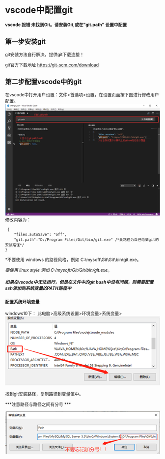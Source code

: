 vscode中配置git
===

**vscode 报错 未找到Git。请安装Git,或在"git.path" 设置中配置**

## 第一步安装git
git安装方法自行解决，提供git下载连接！

git官方下载地址 https://git-scm.com/download

## 第二步配置vscode中的git

 在vscode中打开用户设置：文件>首选项>设置，在设置页面按下图进行修改用户配置。
  ![enter description here](./images/1563169965(1).jpg)
 修改内容为：

```
 {
    "files.autoSave": "off",
    "git.path":"D:/Program Files/Git/bin/git.exe" /*此路径为自己电脑git的安装路径*/
}
```

*不要使用 windows 的路径风格，例如  C:\\mysoft\\Git\\Git\\bin\\git.exe。

*要使用   linux style  例如  C:/mysoft/Git/Git/bin/git.exe*。

##### 如果在vscode中无法运行，但是在文件中的git bush中没有问题，则需要配置ssh添加到系统变量的PATH路径中 

#### 配置系统环境变量
windows10下：
此电脑>高级系统设置>环境变量>系统变量>
![enter description here](./images/12.jpg)

找到git安装路径，复制路径到变量值中。

***注意路径与路径之间有分号 ***

![enter description here](./images/1563170827(1).jpg)


